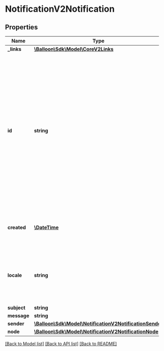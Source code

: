 # NotificationV2Notification

## Properties
Name | Type | Description | Notes
------------ | ------------- | ------------- | -------------
**_links** | [**\Balloon\Sdk\Model\CoreV2Links**](CoreV2Links.md) |  | [optional] 
**id** | **string** | Unique 12-byte resource identifier. Note this is a MongoDB ObjectId. The name is the standard resource identifier, the id only useful to verify that a given resource was completely recreated. An ID is immutable and will be created on the server. | [optional] 
**created** | [**\DateTime**](\DateTime.md) | ISO 8601 timestamp when the resource was created. | [optional] 
**locale** | **string** | Notification locale. A locale contains a static message which is of a given locale. | [optional] [default to 'en_US']
**subject** | **string** | Subject. | [optional] 
**message** | **string** | Message. | [optional] 
**sender** | [**\Balloon\Sdk\Model\NotificationV2NotificationSender**](NotificationV2NotificationSender.md) |  | [optional] 
**node** | [**\Balloon\Sdk\Model\NotificationV2NotificationNode**](NotificationV2NotificationNode.md) |  | [optional] 

[[Back to Model list]](../README.md#documentation-for-models) [[Back to API list]](../README.md#documentation-for-api-endpoints) [[Back to README]](../README.md)


